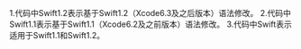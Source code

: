 1.代码中Swift1.2表示基于Swift1.2（Xcode6.3及之后版本）语法修改。2.代码中Swift1.1表示基于Swift1.1（Xcode6.2及之前版本）语法修改。3.代码中Swift表示适用于Swift1.1和Swift1.2。